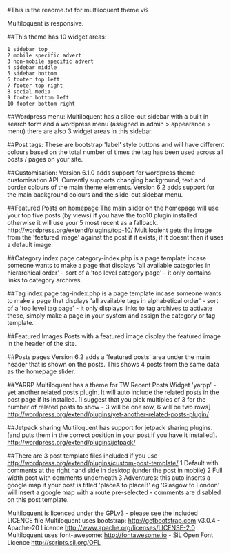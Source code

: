 #This is the readme.txt for multiloquent theme v6

Multiloquent is responsive.

##This theme has 10 widget areas:

    1 sidebar top
    2 mobile specific advert
    3 non-mobile specific advert
    4 sidebar middle
    5 sidebar bottom
    6 footer top left
    7 footer top right
    8 social media
    9 footer bottom left
    10 footer bottom right

##Wordpress menu:
    Multiloquent has a slide-out sidebar with a built in search form and a wordpress menu 
    (assigned in admin > appearance > menu) there are also 3 widget areas in this sidebar.

##Post tags:
    These are bootstrap 'label' style buttons and will have different colours based on the total number 
    of times the tag has been used across all posts / pages on your site.

##Customisation:
    Version 6.1.0 adds support for wordpress theme customisation API.
    Currently supports changing background, text and border colours of the main theme elements.
    Version 6.2 adds support for the main background colours and the slide-out sidebar menu.

##Featured Posts on homepage
    The main slider on the homepage will use your top five posts (by views) if you have the top10 plugin installed
    otherwise it will use your 5 most recent as a fallback.
    http://wordpress.org/extend/plugins/top-10/
    Multiloqient gets the image from the 'featured image' against the post if it exists,
    if it doesnt then it uses a default image.

##Category index page
    category-index.php is a page template incase someone wants to make a page that displays 
    'all available categories in hierarchical order' - sort of a 'top level category page' 
    - it only contains links to category archives.

##Tag index page
    tag-index.php is a page template incase someone wants to make a page that displays 
    'all available tags in alphabetical order' - sort of a 'top level tag page' - it only displays links to tag archives
    to activate these, simply make a page in your system and assign the category or tag template.

##Featured Images
    Posts with a featured image display the featured image in the header of the site.

##Posts pages
    Version 6.2 adds a 'featured posts' area under the main header that is shown on the posts. 
    This shows 4 posts from the same data as the homepage slider.

##YARRP
    Multiloquent has a theme for TW Recent Posts Widget 'yarpp' - yet another related posts plugin.
    It will auto include the related posts in the post page if its installed.
    [I suggest that you pick multiples of 3 for the number of related posts to show - 3 will be one row, 6 will be two rows]
    http://wordpress.org/extend/plugins/yet-another-related-posts-plugin/

##Jetpack sharing
    Multiloquent has support for jetpack sharing plugins. 
    [and puts them in the correct position in your post if you have it installed].
    http://wordpress.org/extend/plugins/jetpack/

##There are 3 post template files included 
    if you use http://wordpress.org/extend/plugins/custom-post-template/
    1 Default with comments at the right hand side in desktop (under the post in mobile)
    2 Full width post with comments underneath
    3 Adventures: this auto inserts a google map if your post is titled 'placeA to placeB'
        eg 'Glasgow to London' will insert a google map with a route pre-selected - comments are disabled on this post template.


Multiloquent is licenced under the GPLv3 - please see the included LICENCE file
Multiloquent uses bootstrap: http://getbootstrap.com v3.0.4 - Apache-20 Licence http://www.apache.org/licenses/LICENSE-2.0
Multiloquent uses font-awesome: http://fontawesome.io - SiL Open Font Licence http://scripts.sil.org/OFL
